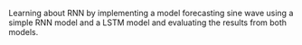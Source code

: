 Learning about RNN by implementing a model forecasting sine wave using a simple RNN model and a LSTM model and evaluating the results from both models.

